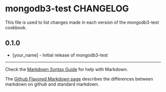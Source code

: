 mongodb3-test CHANGELOG
=======================

This file is used to list changes made in each version of the mongodb3-test cookbook.

0.1.0
-----
- [your_name] - Initial release of mongodb3-test

- - -
Check the [Markdown Syntax Guide](http://daringfireball.net/projects/markdown/syntax) for help with Markdown.

The [Github Flavored Markdown page](http://github.github.com/github-flavored-markdown/) describes the differences between markdown on github and standard markdown.

